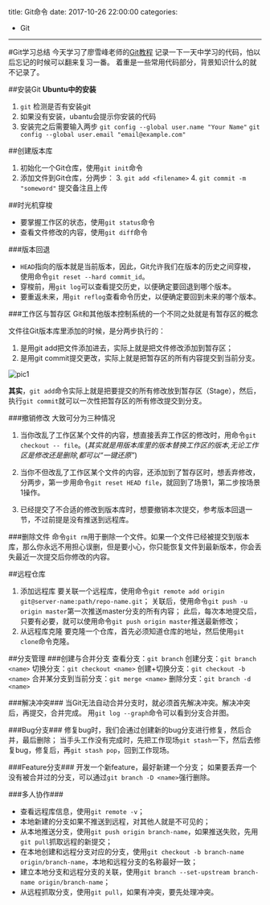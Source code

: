 title: Git命令
date: 2017-10-26 22:00:00
categories:
- Git
-------------------------------------------------------

#Git学习总结
今天学习了廖雪峰老师的[Git教程](https://www.liaoxuefeng.com/wiki/0013739516305929606dd18361248578c67b8067c8c017b000) 
记录一下一天中学习的代码，怕以后忘记的时候可以翻来复习一番。
着重是一些常用代码部分，背景知识什么的就不记录了。

##安装Git
**Ubuntu中的安装**

1. `git` 检测是否有安装git 
2. 如果没有安装，ubantu会提示你安装的代码
3. 安装完之后需要输入两步 
	`git config --global user.name "Your Name"`
	`git config --global user.email "email@example.com"`

##创建版本库

1. 初始化一个Git仓库，使用`git init`命令
2. 添加文件到Git仓库，分两步：
	3. `git add <filename>`
	4. `git commit -m "someword"` 提交备注且上传

##时光机穿梭

* 要掌握工作区的状态，使用`git status`命令
* 查看文件修改的内容，使用`git diff`命令

###版本回退
* `HEAD`指向的版本就是当前版本，因此，Git允许我们在版本的历史之间穿梭，使用命令`git reset --hard commit_id`。
* 穿梭前，用`git log`可以查看提交历史，以便确定要回退到哪个版本。
* 要重返未来，用`git reflog`查看命令历史，以便确定要回到未来的哪个版本。

###工作区与暂存区
Git和其他版本控制系统的一个不同之处就是有暂存区的概念

文件往Git版本库里添加的时候，是分两步执行的：

1. 是用git add把文件添加进去，实际上就是把文件修改添加到暂存区；
2. 是用git commit提交更改，实际上就是把暂存区的所有内容提交到当前分支。

![pic1](https://www.liaoxuefeng.com/files/attachments/001384907702917346729e9afbf4127b6dfbae9207af016000/0)

**其实**，`git add`命令实际上就是把要提交的所有修改放到暂存区（Stage），然后，执行`git commit`就可以一次性把暂存区的所有修改提交到分支。

###撤销修改
大致可分为三种情况

1. 当你改乱了工作区某个文件的内容，想直接丢弃工作区的修改时，用命令`git checkout -- file`。(*其实就是用版本库里的版本替换工作区的版本,无论工作区是修改还是删除,都可以“一键还原”*)

2. 当你不但改乱了工作区某个文件的内容，还添加到了暂存区时，想丢弃修改，分两步，第一步用命令`git reset HEAD file`，就回到了场景1，第二步按场景1操作。

3. 已经提交了不合适的修改到版本库时，想要撤销本次提交，参考版本回退一节，不过前提是没有推送到远程库。

###删除文件
命令`git rm`用于删除一个文件。如果一个文件已经被提交到版本库，那么你永远不用担心误删，但是要小心，你只能恢复文件到最新版本，你会丢失最近一次提交后你修改的内容。

##远程仓库
 1. 添加远程库
要关联一个远程库，使用命令`git remote add origin git@server-name:path/repo-name.git`；
关联后，使用命令`git push -u origin master`第一次推送master分支的所有内容；
此后，每次本地提交后，只要有必要，就可以使用命令`git push origin master`推送最新修改；
 2. 从远程库克隆
要克隆一个仓库，首先必须知道仓库的地址，然后使用`git clone`命令克隆。

##分支管理
###创建与合并分支
查看分支：`git branch`
创建分支：`git branch <name>`
切换分支：`git checkout <name>`
创建+切换分支：`git checkout -b <name>`
合并某分支到当前分支：`git merge <name>`
删除分支：`git branch -d <name>`

###解决冲突###
当Git无法自动合并分支时，就必须首先解决冲突。解决冲突后，再提交，合并完成。
用`git log --graph`命令可以看到分支合并图。

###Bug分支###
修复bug时，我们会通过创建新的bug分支进行修复，然后合并，最后删除；
当手头工作没有完成时，先把工作现场`git stash`一下，然后去修复bug，修复后，再`git stash pop`，回到工作现场。

###Feature分支###
开发一个新feature，最好新建一个分支；
如果要丢弃一个没有被合并过的分支，可以通过`git branch -D <name>`强行删除。

###多人协作###
* 查看远程库信息，使用`git remote -v`；
* 本地新建的分支如果不推送到远程，对其他人就是不可见的；
* 从本地推送分支，使用`git push origin branch-name`，如果推送失败，先用`git pull`抓取远程的新提交；
* 在本地创建和远程分支对应的分支，使用`git checkout -b branch-name origin/branch-name`，本地和远程分支的名称最好一致；
* 建立本地分支和远程分支的关联，使用`git branch --set-upstream branch-name origin/branch-name`；
* 从远程抓取分支，使用`git pull`，如果有冲突，要先处理冲突。